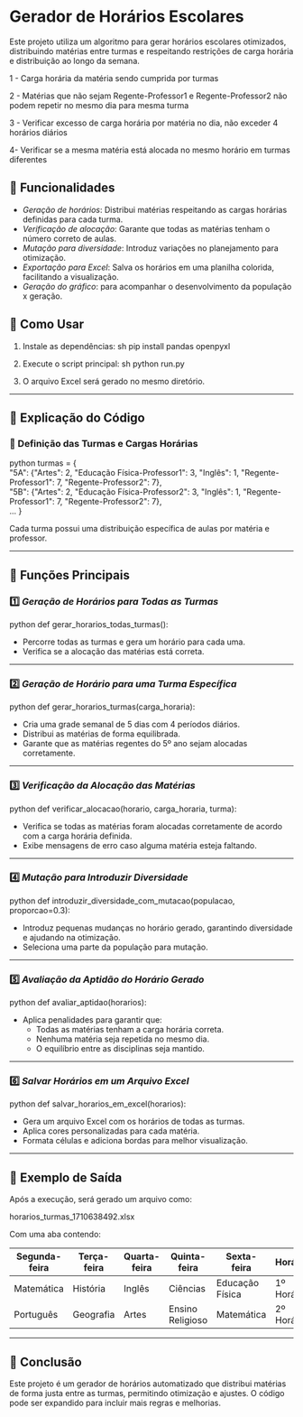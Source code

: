 # Gerador de Horários Escolares  

Este projeto utiliza um algoritmo para gerar horários escolares otimizados, distribuindo matérias entre turmas e respeitando restrições de carga horária e distribuição ao longo da semana.

 1 - Carga horária da matéria sendo cumprida por turmas
 
 2 - Matérias que não sejam Regente-Professor1 e Regente-Professor2 não podem repetir no mesmo dia para mesma turma
 
 3 - Verificar excesso de carga horária por matéria no dia, não exceder 4 horários diários
 
 4-  Verificar se a mesma matéria está alocada no mesmo horário em turmas diferentes

## 📌 Funcionalidades

- *Geração de horários*: Distribui matérias respeitando as cargas horárias definidas para cada turma.
- *Verificação de alocação*: Garante que todas as matérias tenham o número correto de aulas.
- *Mutação para diversidade*: Introduz variações no planejamento para otimização.
- *Exportação para Excel*: Salva os horários em uma planilha colorida, facilitando a visualização.
- *Geração do gráfico*: para acompanhar o desenvolvimento da população x geração.

## 🚀 Como Usar

1. Instale as dependências:
   sh
   pip install pandas openpyxl
   
2. Execute o script principal:
   sh
   python run.py
   
3. O arquivo Excel será gerado no mesmo diretório.

---

## 📝 Explicação do Código

### 📌 Definição das Turmas e Cargas Horárias  

python
turmas = {  
    "5A": {"Artes": 2, "Educação Física-Professor1": 3, "Inglês": 1, "Regente-Professor1": 7, "Regente-Professor2": 7},  
    "5B": {"Artes": 2, "Educação Física-Professor2": 3, "Inglês": 1, "Regente-Professor1": 7, "Regente-Professor2": 7},  
    ...
}

Cada turma possui uma distribuição específica de aulas por matéria e professor.

---

## 📌 Funções Principais

### 1️⃣ *Geração de Horários para Todas as Turmas*

python
def gerar_horarios_todas_turmas():   

- Percorre todas as turmas e gera um horário para cada uma.
- Verifica se a alocação das matérias está correta.

---

### 2️⃣ *Geração de Horário para uma Turma Específica*

python
def gerar_horarios_turmas(carga_horaria):

- Cria uma grade semanal de 5 dias com 4 períodos diários.
- Distribui as matérias de forma equilibrada.
- Garante que as matérias regentes do 5º ano sejam alocadas corretamente.

---

### 3️⃣ *Verificação da Alocação das Matérias*

python
def verificar_alocacao(horario, carga_horaria, turma):

- Verifica se todas as matérias foram alocadas corretamente de acordo com a carga horária definida.
- Exibe mensagens de erro caso alguma matéria esteja faltando.

---

### 4️⃣ *Mutação para Introduzir Diversidade*

python
def introduzir_diversidade_com_mutacao(populacao, proporcao=0.3):

- Introduz pequenas mudanças no horário gerado, garantindo diversidade e ajudando na otimização.
- Seleciona uma parte da população para mutação.

---

### 5️⃣ *Avaliação da Aptidão do Horário Gerado*

python
def avaliar_aptidao(horarios):

- Aplica penalidades para garantir que:
  - Todas as matérias tenham a carga horária correta.
  - Nenhuma matéria seja repetida no mesmo dia.
  - O equilíbrio entre as disciplinas seja mantido.

---

### 6️⃣ *Salvar Horários em um Arquivo Excel*

python
def salvar_horarios_em_excel(horarios):

- Gera um arquivo Excel com os horários de todas as turmas.
- Aplica cores personalizadas para cada matéria.
- Formata células e adiciona bordas para melhor visualização.

---

## 📌 Exemplo de Saída  

Após a execução, será gerado um arquivo como:


horarios_turmas_1710638492.xlsx


Com uma aba contendo:

| Segunda-feira | Terça-feira | Quarta-feira | Quinta-feira | Sexta-feira | Horário |
|--------------|------------|--------------|--------------|------------|---------|
| Matemática   | História   | Inglês       | Ciências     | Educação Física | 1º Horário |
| Português    | Geografia  | Artes        | Ensino Religioso | Matemática | 2º Horário |

---


## 📌 Conclusão

Este projeto é um gerador de horários automatizado que distribui matérias de forma justa entre as turmas, permitindo otimização e ajustes. O código pode ser expandido para incluir mais regras e melhorias.

